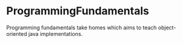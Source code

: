 # ProgrammingFundamentals
Programming fundamentals take homes which aims to teach object-oriented java implementations.
